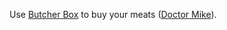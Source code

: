 Use [Butcher Box](https://www.butcherbox.com/) to buy your meats ([Doctor Mike](https://youtu.be/ep8ZMq3GLNA?si=FjLPBZXiT4RJv8j6&t=253)). 
